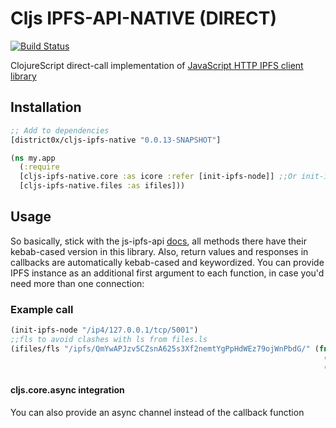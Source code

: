 # Cljs IPFS-API-NATIVE (DIRECT)

[![Build Status](https://travis-ci.org/district0x/cljs-ipfs-native.svg?branch=master)](https://travis-ci.org/district0x/cljs-ipfs-api)

ClojureScript direct-call implementation of [JavaScript HTTP IPFS client library](https://github.com/ipfs/js-ipfs-api) 

## Installation
```clojure
;; Add to dependencies
[district0x/cljs-ipfs-native "0.0.13-SNAPSHOT"]
```
```clojure
(ns my.app
  (:require 
  [cljs-ipfs-native.core :as icore :refer [init-ipfs-node]] ;;Or init-ipfs-web for web
  [cljs-ipfs-native.files :as ifiles]))
```

## Usage
So basically, stick with the js-ipfs-api [docs](https://github.com/ipfs/js-ipfs-api#api), all methods there have their kebab-cased version in this library. Also, return values and responses in callbacks are automatically kebab-cased and keywordized. You can provide IPFS instance as an additional first argument to each function, in case you'd need more than one connection:

### Example call
```clojure
(init-ipfs-node "/ip4/127.0.0.1/tcp/5001")
;;fls to avoid clashes with ls from files.ls
(ifiles/fls "/ipfs/QmYwAPJzv5CZsnA625s3Xf2nemtYgPpHdWEz79ojWnPbdG/" (fn [err files]
                                                                      (info [err "ERROR"])
                                                                      (info [files "FILES"])))
```

#### cljs.core.async integration
You can also provide an async channel instead of the callback function
